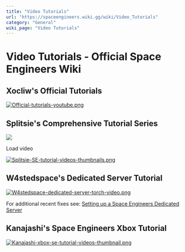 ```yaml
---
title: "Video Tutorials"
url: "https://spaceengineers.wiki.gg/wiki/Video_Tutorials"
category: "General"
wiki_page: "Video Tutorials"
---
```


# Video Tutorials - Official Space Engineers Wiki

## Xocliw's Official Tutorials

[![Official-tutorials-youtube.png](https://spaceengineers.wiki.gg/images/Official-tutorials-youtube.png?6d1889)](https://www.youtube.com/watch?v=by9OaLyBbHo&list=PL1Lkz--s-Oxux1yoi4a2OBxbeGuKeEGvf)

## Splitsie's Comprehensive Tutorial Series

![](https://i.ytimg.com/vi/LwlEgmtLeMs/hqdefault.jpg)

Load video

[![Splitsie-SE-tutorial-videos-thumbnails.png](https://spaceengineers.wiki.gg/images/thumb/Splitsie-SE-tutorial-videos-thumbnails.png/480px-Splitsie-SE-tutorial-videos-thumbnails.png?7581ba)](https://www.youtube.com/@Splitsie/playlists)

## W4stedspace's Dedicated Server Tutorial

[![W4stedspace-dedicated-server-torch-video.png](https://spaceengineers.wiki.gg/images/thumb/W4stedspace-dedicated-server-torch-video.png/480px-W4stedspace-dedicated-server-torch-video.png?7562ba)](https://www.youtube.com/watch?v=PwCXhqtDNeM)

For additional recent fixes see: [Setting up a Space Engineers Dedicated Server](https://spaceengineers.wiki.gg/wiki/Setting_up_a_Space_Engineers_Dedicated_Server "Setting up a Space Engineers Dedicated Server")

## Kanajashi's Space Engineers Xbox Tutorial

[![Kanajashi-xbox-se-tutorial-videos-thumbnail.png](https://spaceengineers.wiki.gg/images/thumb/Kanajashi-xbox-se-tutorial-videos-thumbnail.png/480px-Kanajashi-xbox-se-tutorial-videos-thumbnail.png?ea7a27)](https://www.youtube.com/watch?v=_cxxoz9uC9M&list=PLEc0AL2THTbfmsZctFAVADqriSL5yPJIR)